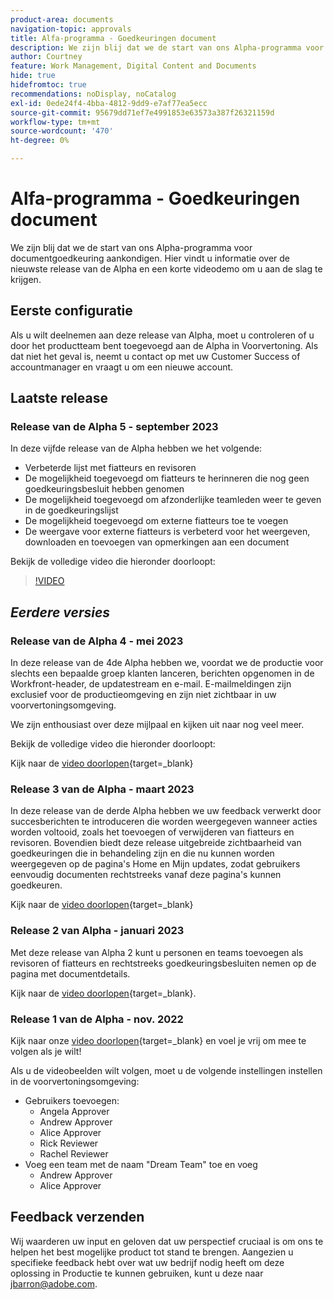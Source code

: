 ```yaml
---
product-area: documents
navigation-topic: approvals
title: Alfa-programma - Goedkeuringen document
description: We zijn blij dat we de start van ons Alpha-programma voor documentgoedkeuring aankondigen. Hier vindt u informatie over de nieuwste release van de Alpha en een korte videodemo om u aan de slag te krijgen.
author: Courtney
feature: Work Management, Digital Content and Documents
hide: true
hidefromtoc: true
recommendations: noDisplay, noCatalog
exl-id: 0ede24f4-4bba-4812-9dd9-e7af77ea5ecc
source-git-commit: 95679dd71ef7e4991853e63573a387f26321159d
workflow-type: tm+mt
source-wordcount: '470'
ht-degree: 0%

---
```


# Alfa-programma - Goedkeuringen document

We zijn blij dat we de start van ons Alpha-programma voor documentgoedkeuring aankondigen. Hier vindt u informatie over de nieuwste release van de Alpha en een korte videodemo om u aan de slag te krijgen.

## Eerste configuratie

Als u wilt deelnemen aan deze release van Alpha, moet u controleren of u door het productteam bent toegevoegd aan de Alpha in Voorvertoning. Als dat niet het geval is, neemt u contact op met uw Customer Success of accountmanager en vraagt u om een nieuwe account.

## Laatste release

### Release van de Alpha 5 - september 2023

In deze vijfde release van de Alpha hebben we het volgende:

* Verbeterde lijst met fiatteurs en revisoren
* De mogelijkheid toegevoegd om fiatteurs te herinneren die nog geen goedkeuringsbesluit hebben genomen
* De mogelijkheid toegevoegd om afzonderlijke teamleden weer te geven in de goedkeuringslijst
* De mogelijkheid toegevoegd om externe fiatteurs toe te voegen
* De weergave voor externe fiatteurs is verbeterd voor het weergeven, downloaden en toevoegen van opmerkingen aan een document

Bekijk de volledige video die hieronder doorloopt:

>[!VIDEO](https://video.tv.adobe.com/v/3424613/)

## _Eerdere versies_

### Release van de Alpha 4 - mei 2023

In deze release van de 4de Alpha hebben we, voordat we de productie voor slechts een bepaalde groep klanten lanceren, berichten opgenomen in de Workfront-header, de updatestream en e-mail. E-mailmeldingen zijn exclusief voor de productieomgeving en zijn niet zichtbaar in uw voorvertoningsomgeving. <!--If you're interested in having this release implemented in your production environment on June 14th, please reach out to me directly at jbarron@adobe.com.-->

We zijn enthousiast over deze mijlpaal en kijken uit naar nog veel meer.

Bekijk de volledige video die hieronder doorloopt:

Kijk naar de [video doorlopen](https://video.tv.adobe.com/v/3420094/){target=_blank}

### Release 3 van de Alpha - maart 2023

In deze release van de derde Alpha hebben we uw feedback verwerkt door succesberichten te introduceren die worden weergegeven wanneer acties worden voltooid, zoals het toevoegen of verwijderen van fiatteurs en revisoren. Bovendien biedt deze release uitgebreide zichtbaarheid van goedkeuringen die in behandeling zijn en die nu kunnen worden weergegeven op de pagina&#39;s Home en Mijn updates, zodat gebruikers eenvoudig documenten rechtstreeks vanaf deze pagina&#39;s kunnen goedkeuren.

Kijk naar de [video doorlopen](https://video.tv.adobe.com/v/3417854/){target=_blank}

### Release 2 van Alpha - januari 2023

Met deze release van Alpha 2 kunt u personen en teams toevoegen als revisoren of fiatteurs en rechtstreeks goedkeuringsbesluiten nemen op de pagina met documentdetails.

Kijk naar de [video doorlopen](https://video.tv.adobe.com/v/3413941){target=_blank}.

### Release 1 van de Alpha - nov. 2022

Kijk naar onze [video doorlopen](https://video.tv.adobe.com/v/3412837){target=_blank} en voel je vrij om mee te volgen als je wilt!

Als u de videobeelden wilt volgen, moet u de volgende instellingen instellen in de voorvertoningsomgeving:

* Gebruikers toevoegen:
   * Angela Approver
   * Andrew Approver
   * Alice Approver
   * Rick Reviewer
   * Rachel Reviewer
* Voeg een team met de naam &quot;Dream Team&quot; toe en voeg
   * Andrew Approver
   * Alice Approver

## Feedback verzenden

Wij waarderen uw input en geloven dat uw perspectief cruciaal is om ons te helpen het best mogelijke product tot stand te brengen. Aangezien u specifieke feedback hebt over wat uw bedrijf nodig heeft om deze oplossing in Productie te kunnen gebruiken, kunt u deze naar [jbarron@adobe.com](mailto:jbarron@adobe.com).
